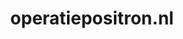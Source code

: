 ---
layout: post
title:  "operatiepositron.nl"
internal_url:  "/dutchgov/operatiepositron.nl.html"
categories: dutchgov
---
